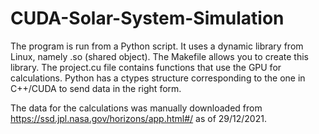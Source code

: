 # CUDA-Solar-System-Simulation

The program is run from a Python script. It uses a dynamic library from Linux, namely .so (shared object). The Makefile allows you to create this library. The project.cu file contains functions that use the GPU for calculations.
Python has a ctypes structure corresponding to the one in C++/CUDA to send data in the right form.

The data for the calculations was manually downloaded from https://ssd.jpl.nasa.gov/horizons/app.html#/ as of 29/12/2021.

